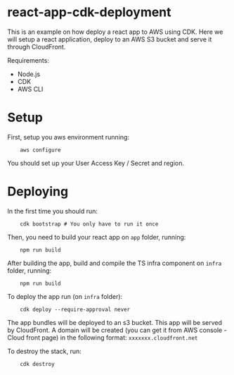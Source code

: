 # react-app-cdk-deployment
This is an example on how deploy a react app to AWS using CDK.
Here we will setup a react application, deploy to an AWS S3 bucket and serve it through CloudFront.

Requirements:
 - Node.js
 - CDK
 - AWS CLI

# Setup
First, setup you aws environment running:

```
    aws configure
```
You should set up your User Access Key / Secret and region.

# Deploying
In the first time you should run:
```
    cdk bootstrap # You only have to run it once
```   

Then, you need to build your react app on `app` folder, running:

```
    npm run build
```

After building the app, build and compile the TS infra component on `infra` folder, running:
```
    npm run build
```   

To deploy the app run (on `infra` folder):
```
    cdk deploy --require-approval never
```

The app bundles will be deployed to an s3 bucket. This app will be served by CloudFront. A domain will be created (you can get it from AWS console - Cloud front page) in the following format: `xxxxxxx.cloudfront.net`

To destroy the stack, run:

```
    cdk destroy
```